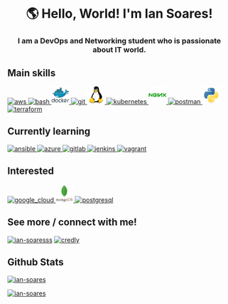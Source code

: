 <h1 align="center">🌎 Hello, World! I'm Ian Soares!</h1>
<h3 align="center">I am a DevOps and Networking student who is passionate about IT world.</h3>

<h2 align="left">Main skills</h2>
<p align="left"> 
<a href="https://aws.amazon.com" target="_blank" rel="noreferrer"> <img src="https://www.vectorlogo.zone/logos/amazon_aws/amazon_aws-icon.svg" alt="aws" width="40" height="40"/> </a> <!--   -->
<a href="https://www.gnu.org/software/bash/" target="_blank" rel="noreferrer"> <img src="https://www.vectorlogo.zone/logos/gnu_bash/gnu_bash-icon.svg" alt="bash" width="40" height="40"/> </a> <!--   -->
<a href="https://www.docker.com/" target="_blank" rel="noreferrer"> <img src="https://raw.githubusercontent.com/devicons/devicon/master/icons/docker/docker-original-wordmark.svg" alt="docker" width="40" height="40"/> </a> <!--   -->
<a href="https://git-scm.com/" target="_blank" rel="noreferrer"> <img src="https://www.vectorlogo.zone/logos/git-scm/git-scm-icon.svg" alt="git" width="40" height="40"/> </a> <!--   -->
<a href="https://www.linux.org/" target="_blank" rel="noreferrer"> <img src="https://raw.githubusercontent.com/devicons/devicon/master/icons/linux/linux-original.svg" alt="linux" width="40" height="40"/> </a> <!--   -->
<a href="https://kubernetes.io" target="_blank" rel="noreferrer"> <img src="https://www.vectorlogo.zone/logos/kubernetes/kubernetes-icon.svg" alt="kubernetes" width="40" height="40"/> </a> <!--   -->
<a href="https://www.nginx.com" target="_blank" rel="noreferrer"> <img src="https://raw.githubusercontent.com/devicons/devicon/master/icons/nginx/nginx-original.svg" alt="nginx" width="40" height="40"/> </a> <!--   -->
<a href="https://postman.com" target="_blank" rel="noreferrer"> <img src="https://www.vectorlogo.zone/logos/getpostman/getpostman-icon.svg" alt="postman" width="40" height="40"/> </a> <!--   -->
<a href="https://www.python.org" target="_blank" rel="noreferrer"> <img src="https://raw.githubusercontent.com/devicons/devicon/master/icons/python/python-original.svg" alt="python" width="40" height="40"/> </a> <!--   -->
<a href="https://www.terraform.io/" target="_blank" rel="noreferrer"> <img src="https://www.vectorlogo.zone/logos/terraformio/terraformio-icon.svg" alt="terraform" width="40" height="40"/> </a> <!--   --> 
</p>

<h2 align="left">Currently learning</h2>
<p align="left">
<a href="https://www.ansible.com/" target="_blank" rel="noreferrer"> <img src="https://www.vectorlogo.zone/logos/ansible/ansible-icon.svg" alt="ansible" width="40" height="40"/> </a> <!--   -->
<a href="https://azure.microsoft.com/en-in/" target="_blank" rel="noreferrer"> <img src="https://www.vectorlogo.zone/logos/microsoft_azure/microsoft_azure-icon.svg" alt="azure" width="40" height="40"/> </a> <!--   -->
<a href="https://about.gitlab.com/" target="_blank" rel="noreferrer"> <img src="https://www.vectorlogo.zone/logos/gitlab/gitlab-icon.svg" alt="gitlab" width="40" height="40"/> </a> <!--   -->
  <a href="https://www.jenkins.io/" target="_blank" rel="noreferrer"> <img src="https://www.vectorlogo.zone/logos/jenkins/jenkins-icon.svg" alt="jenkins" width="40" height="40"/> </a> <!--   -->
<a href="https://www.vagrantup.com/" target="_blank" rel="noreferrer"> <img src="https://www.vectorlogo.zone/logos/vagrantup/vagrantup-icon.svg" alt="vagrant" width="40" height="40"/> </a> 
</p>

<h2 align="left"> Interested </h2>
<p align="left">
<a href="https://cloud.google.com/" target="_blank" rel="noreferrer"> <img src="https://www.vectorlogo.zone/logos/google_cloud/google_cloud-icon.svg" alt="google_cloud" width="40" height="40"/> </a> <!--   -->
<a href="https://www.mongodb.com/" target="_blank" rel="noreferrer"> <img src="https://raw.githubusercontent.com/devicons/devicon/master/icons/mongodb/mongodb-original-wordmark.svg" alt="mongodb" width="40" height="40"/> </a> <!--   -->
<a href="https://www.postgresql.org//" target="_blank" rel="noreferrer"> <img src="https://www.vectorlogo.zone/logos/postgresql/postgresql-ar21.svg" alt="postgresql" width="40" height="40"/> </a> <!--   -->
</p>

<h2 align="left">See more / connect with me!</h2>
<p align="left">
<a href="https://linkedin.com/in/ian-soaresss" target="blank"><img align="center" src="https://raw.githubusercontent.com/rahuldkjain/github-profile-readme-generator/master/src/images/icons/Social/linked-in-alt.svg" alt="ian-soaresss" height="30" width="40" /></a> <!-- -->
<a href="https://www.credly.com/users/ian-soaresss/badges" target="blank"><img align="center" src="https://images.credly.com/size/340x340/images/b685de69-03cf-402c-b8e3-62ecd0e2e949/blob.png" alt="credly" height="30" width="40" /></a>
</p>

<h2 align="left">Github Stats</h2>

[![ian-soares](https://github-readme-stats.vercel.app/api?username=ian-soares&theme=dark)](https://github.com/ian-soares/)

[![ian-soares](https://github-readme-stats.vercel.app/api/top-langs/?username=ian-soares&hide=html&layout=compact&theme=dark)](https://github.com/ian-soares/)
